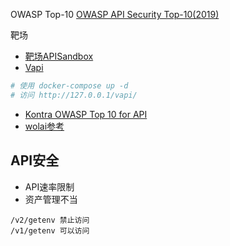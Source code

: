 OWASP Top-10
[OWASP API Security Top-10(2019)](https://owasp.org/www-project-api-security/)

靶场
* [靶场APISandbox](https://github.com/API-Security/APISandbox)
* [Vapi](https://github.com/roottusk/vapi)
```sh
# 使用 docker-compose up -d
# 访问 http://127.0.0.1/vapi/
```
* [Kontra OWASP Top 10 for API](https://application.security/free/owasp-top-10-API)
* [wolai参考](https://www.wolai.com/cream/8cBy5vH9UXijv3FZENazR8)

## API安全
* API速率限制
* 资产管理不当
```
/v2/getenv 禁止访问
/v1/getenv 可以访问
```
